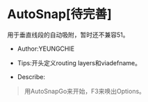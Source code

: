 # AutoSnap[待完善]  

用于垂直线段的自动吸附，暂时还不兼容51。  

* Author:YEUNGCHIE  

* Tips:开头定义routing layers和viadefname。  

* Describe:  

> 用AutoSnapGo来开始，F3来唤出Options。  

